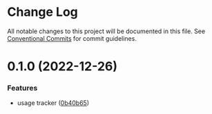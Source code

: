 # Change Log

All notable changes to this project will be documented in this file.
See [Conventional Commits](https://conventionalcommits.org) for commit guidelines.

# 0.1.0 (2022-12-26)


### Features

* usage tracker ([0b40b65](https://github.com/mariusz-kabala/homeAutomation/commit/0b40b657574f3889c9f630c4fe9f173c037876e7))
